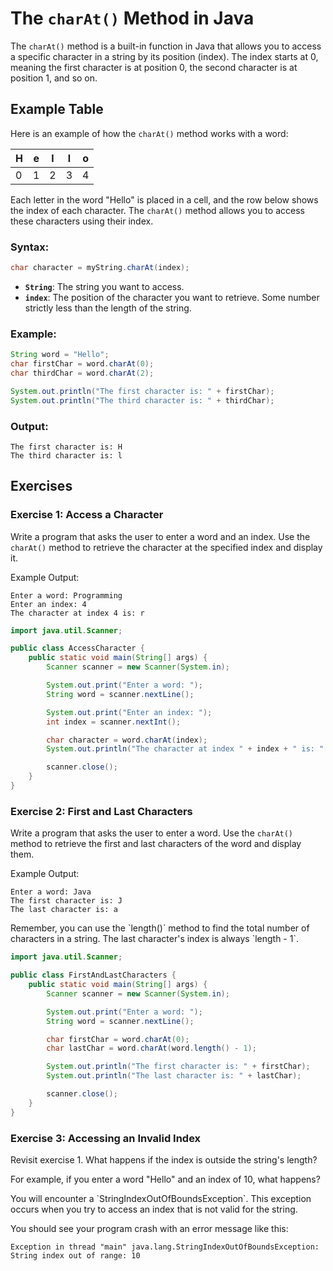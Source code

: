 # The `charAt()` Method in Java

The `charAt()` method is a built-in function in Java that allows you to access a specific character in a string by its position (index). The index starts at 0, meaning the first character is at position 0, the second character is at position 1, and so on.

## Example Table

Here is an example of how the `charAt()` method works with a word:

| H | e | l | l | o |
|---|---|---|---|---|
| 0 | 1 | 2 | 3 | 4 |

Each letter in the word "Hello" is placed in a cell, and the row below shows the index of each character. The `charAt()` method allows you to access these characters using their index.

### Syntax:
```java
char character = myString.charAt(index);
```

- **`String`**: The string you want to access.
- **`index`**: The position of the character you want to retrieve. Some number strictly less than the length of the string.

### Example:
```java
String word = "Hello";
char firstChar = word.charAt(0);
char thirdChar = word.charAt(2);

System.out.println("The first character is: " + firstChar);
System.out.println("The third character is: " + thirdChar);
```

### Output:
```
The first character is: H
The third character is: l
```

## Exercises

### Exercise 1: Access a Character
Write a program that asks the user to enter a word and an index. Use the `charAt()` method to retrieve the character at the specified index and display it.

Example Output:
```
Enter a word: Programming
Enter an index: 4
The character at index 4 is: r
```

<hint title="Solution">

```java
import java.util.Scanner;

public class AccessCharacter {
    public static void main(String[] args) {
        Scanner scanner = new Scanner(System.in);

        System.out.print("Enter a word: ");
        String word = scanner.nextLine();

        System.out.print("Enter an index: ");
        int index = scanner.nextInt();

        char character = word.charAt(index);
        System.out.println("The character at index " + index + " is: " + character);

        scanner.close();
    }
}
```

</hint>

### Exercise 2: First and Last Characters
Write a program that asks the user to enter a word. Use the `charAt()` method to retrieve the first and last characters of the word and display them.

Example Output:
```
Enter a word: Java
The first character is: J
The last character is: a
```

<hint title="Hint 1">
Remember, you can use the `length()` method to find the total number of characters in a string. The last character's index is always `length - 1`.
</hint>

<hint title="Solution">

```java
import java.util.Scanner;

public class FirstAndLastCharacters {
    public static void main(String[] args) {
        Scanner scanner = new Scanner(System.in);

        System.out.print("Enter a word: ");
        String word = scanner.nextLine();

        char firstChar = word.charAt(0);
        char lastChar = word.charAt(word.length() - 1);

        System.out.println("The first character is: " + firstChar);
        System.out.println("The last character is: " + lastChar);

        scanner.close();
    }
}
```

</hint>

### Exercise 3: Accessing an Invalid Index

Revisit exercise 1. What happens if the index is outside the string's length?

For example, if you enter a word "Hello" and an index of 10, what happens?


<hint title="Solution">
You will encounter a `StringIndexOutOfBoundsException`. This exception occurs when you try to access an index that is not valid for the string.

You should see your program crash with an error message like this:
```
Exception in thread "main" java.lang.StringIndexOutOfBoundsException: String index out of range: 10
```

</hint>
